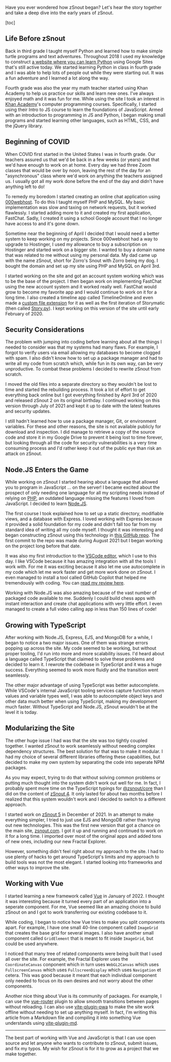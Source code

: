 Have you ever wondered how zSnout began? Let's hear the story together and take
a deep dive into the early years of zSnout.

[toc]

## Life Before zSnout

Back in third grade I taught myself Python and learned how to make simple turtle
programs and text adventures. Throughout 2018 I used my knowledge to construct
[a website where you can learn Python][1] using Google Sites that's still active
today. We started learning Python in class in fourth grade and I was able to
help lots of people out while they were starting out. It was a fun adventure and
I learned a lot along the way.

Fourth grade was also the year my math teacher started using Khan Academy to
help us practice our skills and learn new ones. I've always enjoyed math and it
was fun for me. While using the site I took an interest in [Khan Academy][2]'s
computer programming courses. Specifically, I started using their Intro to JS
course to learn the foundations of JavaScript. Armed with an introduction to
programming in JS and Python, I began making small programs and started learning
other languages, such as HTML, CSS, and the jQuery library.

## Beginning of COVID

When COVID first started in the United States I was in fourth grade. Our
teachers assured us that we'd be back in a few weeks (or years) and that we'd
have enough to work on at home. Every day we had three Zoom classes that would
be over by noon, leaving the rest of the day for an "asynchronous" class where
we'd work on anything the teachers assigned us. I usually got all my work done
before the end of the day and didn't have anything left to do!

To remedy my boredom I started creating an online chat application using
[000webhost][3]. To do this I taught myself PHP and MySQL. My basic
implementation was slow and taxing on network requests, but it worked
flawlessly. I started adding more to it and created my first application,
FastChat. Sadly, I created it using a school Google account that I no longer
have access to and it's gone down.

Sometime near the beginning of April I decided that I would need a better system
to keep working on my projects. Since 000webhost had a way to upgrade to
Hostinger, I used my allowance to buy a subscription on Hostinger and started
work on a bigger site. I wanted to buy a domain name that was related to me
without using my personal data. My dad came up with the name zSnout, short for
Zorro's Snout with Zorro being my dog. I bought the domain and set up my site
using PHP and MySQL on April 3rd.

I started working on the site and got an account system working which was to be
the base of the project. I then began work on implementing FastChat using the
new account system and it worked really well. FastChat would grow to become my
favorite app and I would continue to work on it for a long time. I also created
a timeline app called TimelineOnline and even made a [custom file extension][4]
for it as well as the first iteration of Storymatic (then called [Story.py][5]).
I kept working on this version of the site until early February of 2020.

## Security Considerations

The problem with jumping into coding before learning about all the things I
needed to consider was that my systems had many flaws. For example, I forgot to
verify users via email allowing my databases to become clogged with spam. I also
didn't know how to set up a package manager and had to write all my code from
scratch which, while fun in its own way, can be very unproductive. To combat
these problems I decided to rewrite zSnout from scratch.

I moved the old files into a separate directory so they wouldn't be lost to time
and started the rebuilding process. It took a lot of effort to get everything
back online but I got everything finished by April 3rd of 2020 and released
zSnout 2 on its original birthday. I continued working on this version through
July of 2021 and kept it up to date with the latest features and security
updates.

I still hadn't learned how to use a package manager, Git, or environment
variables. For these and other reasons, the site is not available publicly for
download and inspection. I did manage to retrieve a copy of the source code and
store it in my Google Drive to prevent it being lost to time forever, but
looking through all the code for security vulnerabilities is a very time
consuming process and I'd rather keep it out of the public eye than risk an
attack on zSnout.

## Node.JS Enters the Game

While working on zSnout I started hearing about a language that allowed you to
program in JavaScript ... on the server! I became excited about the prospect of
only needing one language for all my scripting needs instead of relying on
[PHP][6], an outdated language missing the features I loved from JavaScript. I
decided to learn [Node.JS][7].

The first course I took explained how to set up a static directory, modifiable
views, and a database with Express. I loved working with Express because it
provided a solid foundation for my code and didn't fall too far from my standard
idea of writing all my code myself. I thought it was interesting and began
constructing zSnout using this technology in [this GitHub repo][8]. The first
commit to the repo was made during August 2021 but I began working on the
project long before that date.

It was also my first introduction to the [VSCode editor][9], which I use to this
day. I like VSCode because it has amazing integration with all the tools I work
with. For me it was exciting because it also let me use autocomplete in my code
which let me work faster and get more work done on zSnout. I even managed to
install a tool called GitHub Copilot that helped me tremendously with coding.
You can [read my review here][10].

Working with Node.JS was also amazing because of the vast number of packaged
code available to me. Suddenly I could build chess apps with instant interaction
and create chat applications with very little effort. I even managed to create a
full video calling app in less than 150 lines of code!

## Growing with TypeScript

After working with Node.JS, Express, EJS, and MongoDB for a while, I began to
notice a two major issues. One of them was strange errors popping up across the
site. My code seemed to be working, but without proper tooling, I'd run into
more and more scalability issues. I'd heard about a language called TypeScript
that claimed to solve these problems and decided to learn it. I rewrote the
codebase in TypeScript and it was a huge success. Everything seemed to work more
fluidly and the transition went seamlessly.

The other major advantage of using TypeScript was better autocomplete. While
VSCode's internal JavaScript tooling services capture function return values and
variable types well, I was able to autocomplete object keys and other data much
better when using TypeScript, making my development much faster. Without
TypeScript and Node.JS, zSnout wouldn't be at the level it is today.

## Modularizing the Site

The other huge issue I had was that the site was too tightly coupled together. I
wanted zSnout to work seamlessly without needing complex dependency structures.
The best solution for that was to make it modular. I had my choice of several
different libraries offering these capabilities, but decided to make my own
system by separating the code into seperate NPM packages.

As you may expect, trying to do that without solving common problems or putting
much thought into the system didn't work out well for me. In fact, I probably
spent more time on the TypeScript typings for [@zsnout/core][11] than I did on
the content of [zSnout 4][12]. It only lasted for about two months before I
realized that this system wouldn't work and I decided to switch to a different
approach.

I started work on [zSnout 5][13] in December of 2021. In an attempt to make
everything simpler, I tried to just use EJS and MongoDB rather than trying out
new technologies. This was the first new version that got a chance on the main
site, [zsnout.com][14]. I got it up and running and continued to work on it for
a long time. I imported over most of the original apps and added tons of new
ones, including our new Fractal Explorer.

However, something didn't feel right about my approach to the site. I had to use
plenty of hacks to get around TypeScript's limits and my approach to build tools
was not the most elegant. I started looking into frameworks and other ways to
improve the site.

## Working with Vue

I started learning a new framework called [Vue][15] in January of 2022. I
thought it was interesting because it turned every part of an application into a
seperate component. For me, Vue seemed like an amazing choice to build zSnout on
and I got to work transferring our existing codebase to it.

While coding, I began to notice how Vue tries to make you split components
apart. For example, I have one small 40-line component called `ImageGrid` that
creates the base grid for several images. I also have another small component
called `GridElement` that is meant to fit inside `ImageGrid`, but could be used
anywhere.

I noticed that many tree of related components were being built that I used all
over the site. For example, the Fractal Explorer uses the `CoordinateCanvas`
conponent which in turn uses `WebGL2Canvas` which uses `FullscreenCanvas` which
uses `FullscreenDisplay` which uses `Navigation` et cetera. This was good
because it meant that each individual component only needed to focus on its own
desires and not worry about the other components.

Another nice thing about Vue is its community of packages. For example, I can
use the [vue-router][16] plugin to allow smooth transitions between pages
without reloading. I can also use [vite-plugin-pwa][17] to make the site work
offline without needing to set up anything myself. In fact, I'm writing this
article from a Markdown file and compiling it into something Vue understands
using [vite-plugin-md][18].

---

The best part of working with Vue and JavaScript is that I can use open source
and let anyone who wants to contribute to zSnout, submit issues, and fix my
typos. My wish for zSnout is for it to grow as a project that we make together.

[1]: https://sites.google.com/view/how2py
[2]: https://khanacademy.org/computing/computer-programming
[3]: https://www.000webhost.com/
[4]: https://fileinfo.com/extension/tline
[5]: https://github.com/zSnout/story.py
[6]: https://www.php.net/
[7]: https://nodejs.dev/
[8]: https://github.com/zSnout/v3.zsnout.com
[9]: https://code.visualstudio.com/
[10]: /blog/github-copilot-is-amazing
[11]: https://www.npmjs.com/package/@zsnout/core
[12]: https://github.com/zSnout/v4.zsnout.com
[13]: https://github.com/zSnout/v5.zsnout.com
[14]: https://zsnout.com/
[15]: https://vuejs.org/
[16]: https://router.vuejs.org/
[17]: https://npmjs.com/package/vite-plugin-pwa
[18]: https://npmjs.com/package/vite-plugin-md
